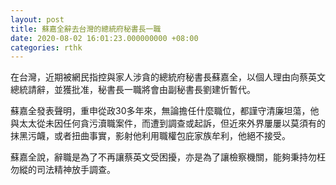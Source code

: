 ```yaml
---
layout: post
title: 蘇嘉全辭去台灣的總統府秘書長一職
date: 2020-08-02 16:01:23.000000000 +08:00
categories: rthk
---
```


在台灣，近期被網民指控與家人涉貪的總統府秘書長蘇嘉全，以個人理由向蔡英文總統請辭，並獲批准，秘書長一職將會由副秘書長劉建忻暫代。

蘇嘉全發表聲明，重申從政30多年來，無論擔任什麼職位，都謹守清廉坦蕩，他與太太從未因任何貪污瀆職案件，而遭到調查或起訴，但近來外界屢屢以莫須有的抹黑污衊，或者扭曲事實，影射他利用職權包庇家族牟利，他絕不接受。

蘇嘉全說，辭職是為了不再讓蔡英文受困擾，亦是為了讓檢察機關，能夠秉持勿枉勿縱的司法精神放手調查。
